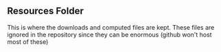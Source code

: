 ## Resources Folder

This is where the downloads and computed files are kept. These files are ignored in the repository since they can be enormous (github won't host most of these)
